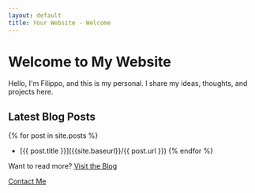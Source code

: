 ```yaml
---
layout: default
title: Your Website - Welcome
---
```


# Welcome to My Website

Hello, I'm Filippo, and this is my personal. I share my ideas, thoughts, and projects here.

## Latest Blog Posts

{% for post in  site.posts %}

- [{{ post.title }}]({{site.baseurl}}/{{ post.url }})
  {% endfor %}

Want to read more? [Visit the Blog](./myblog.html)

[Contact Me](/contact)
